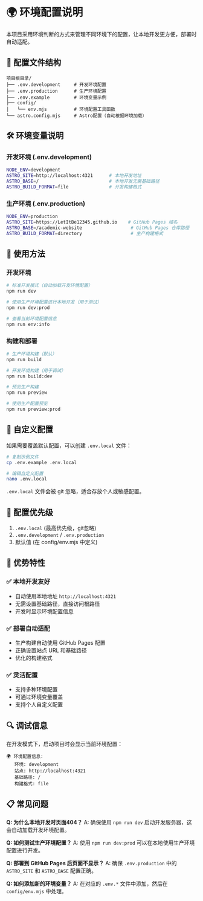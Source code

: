 # 🌍 环境配置说明

本项目采用环境判断的方式来管理不同环境下的配置，让本地开发更方便，部署时自动适配。

## 📁 配置文件结构

```
项目根目录/
├── .env.development     # 开发环境配置
├── .env.production      # 生产环境配置
├── .env.example         # 环境变量示例
├── config/
│   └── env.mjs          # 环境配置工具函数
└── astro.config.mjs     # Astro配置（自动根据环境加载）
```

## 🛠️ 环境变量说明

### 开发环境 (.env.development)
```bash
NODE_ENV=development
ASTRO_SITE=http://localhost:4321      # 本地开发地址
ASTRO_BASE=/                          # 本地开发无需基础路径
ASTRO_BUILD_FORMAT=file               # 开发构建格式
```

### 生产环境 (.env.production)
```bash
NODE_ENV=production
ASTRO_SITE=https://LetItBe12345.github.io    # GitHub Pages 域名
ASTRO_BASE=/academic-website                  # GitHub Pages 仓库路径
ASTRO_BUILD_FORMAT=directory                  # 生产构建格式
```

## 🚀 使用方法

### 开发环境
```bash
# 标准开发模式（自动加载开发环境配置）
npm run dev

# 使用生产环境配置进行本地开发（用于测试）
npm run dev:prod

# 查看当前环境配置信息
npm run env:info
```

### 构建和部署
```bash
# 生产环境构建（默认）
npm run build

# 开发环境构建（用于调试）
npm run build:dev

# 预览生产构建
npm run preview

# 使用生产配置预览
npm run preview:prod
```

## 🔧 自定义配置

如果需要覆盖默认配置，可以创建 `.env.local` 文件：

```bash
# 复制示例文件
cp .env.example .env.local

# 编辑自定义配置
nano .env.local
```

`.env.local` 文件会被 git 忽略，适合存放个人或敏感配置。

## 📝 配置优先级

1. `.env.local` (最高优先级，git忽略)
2. `.env.development` / `.env.production`
3. 默认值 (在 config/env.mjs 中定义)

## 🌟 优势特性

### ✅ 本地开发友好
- 自动使用本地地址 `http://localhost:4321`
- 无需设置基础路径，直接访问根路径
- 开发时显示环境配置信息

### ✅ 部署自动适配
- 生产构建自动使用 GitHub Pages 配置
- 正确设置站点 URL 和基础路径
- 优化的构建格式

### ✅ 灵活配置
- 支持多种环境配置
- 可通过环境变量覆盖
- 支持个人自定义配置

## 🔍 调试信息

在开发模式下，启动项目时会显示当前环境配置：

```
🌍 环境配置信息:
   环境: development
   站点: http://localhost:4321
   基础路径: /
   构建格式: file
```

## 📋 常见问题

**Q: 为什么本地开发时页面404？**
A: 确保使用 `npm run dev` 启动开发服务器，这会自动加载开发环境配置。

**Q: 如何测试生产环境配置？**
A: 使用 `npm run dev:prod` 可以在本地使用生产环境配置进行开发。

**Q: 部署到 GitHub Pages 后页面不显示？**
A: 确保 `.env.production` 中的 `ASTRO_SITE` 和 `ASTRO_BASE` 配置正确。

**Q: 如何添加新的环境变量？**
A: 在对应的 `.env.*` 文件中添加，然后在 `config/env.mjs` 中处理。
